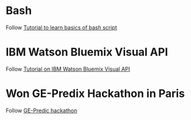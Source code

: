 # Bash

Follow [Tutorial to learn basics of bash script](http://sureshannapureddy.github.io/bash-basic-scripts.html)


# IBM Watson Bluemix Visual API

Follow [Tutorial on IBM Watson Bluemix Visual API](http://sureshannapureddy.github.io/IBM_Watson_API.html)

# Won GE-Predix Hackathon in Paris

Follow [GE-Predic hackathon](https://devpost.com/software/general-healing)
